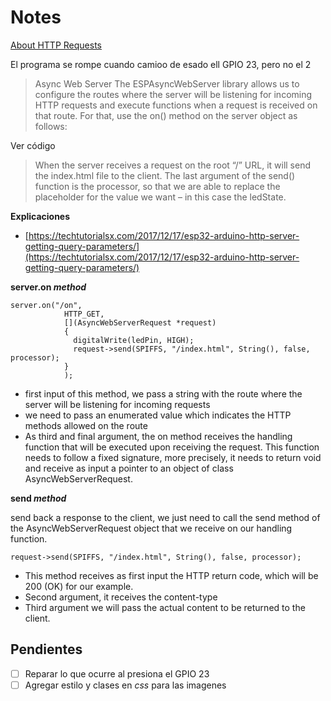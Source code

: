 # Notes

[About HTTP Requests](https://randomnerdtutorials.com/esp32-http-get-post-arduino/)

El programa se rompe cuando camioo de esado ell GPIO 23, pero no el 2

> Async Web Server
The ESPAsyncWebServer library allows us to configure
the routes where the server will be listening for incoming
HTTP requests and execute functions when a request is received
on that route. For that, use the on() method on the server object as follows:

Ver código

>When the server receives a request on the root “/” URL, it will send the index.html file to the client. The last argument of the send() function is the processor, so that we are able to replace the placeholder for the value we want – in this case the ledState.

**Explicaciones**

- [https://techtutorialsx.com/2017/12/17/esp32-arduino-http-server-getting-query-parameters/](https://techtutorialsx.com/2017/12/17/esp32-arduino-http-server-getting-query-parameters/)


**server.on *method***

```
server.on("/on", 
            HTTP_GET, 
            [](AsyncWebServerRequest *request)
            {
              digitalWrite(ledPin, HIGH);    
              request->send(SPIFFS, "/index.html", String(), false, processor);
            }
            );
```
- first input of this method, we pass a string with the route where the server will be listening for incoming requests
-  we need to pass an enumerated value which indicates the HTTP methods allowed on the route
- As third and final argument, the on method 
receives the handling function that will be executed upon 
receiving the request. This function needs to follow a 
fixed signature, more precisely, it needs to return void
and receive as input a pointer to an object of class AsyncWebServerRequest.

 **send *method***
 
send back a response to the client, we just need to call the send 
method of the AsyncWebServerRequest object that we receive 
on our handling function.
```
request->send(SPIFFS, "/index.html", String(), false, processor);
```
- This method receives as first input the HTTP return code, 
which will be 200 (OK) for our example.
- Second argument, it receives the content-type
- Third argument we will pass the actual content to be returned to the client.


## Pendientes

- [ ] Reparar lo que ocurre al presiona el GPIO 23
- [ ] Agregar estilo y clases en *css*  para las imagenes
